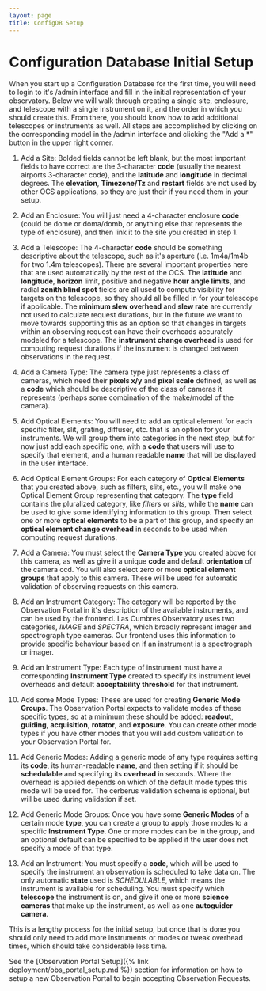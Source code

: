 ```yaml
---
layout: page
title: ConfigDB Setup
---
```


# Configuration Database Initial Setup

When you start up a Configuration Database for the first time, you will need to login to it's /admin interface and fill in the initial representation of your observatory. Below we will walk through creating a single site, enclosure, and telescope with a single instrument on it, and the order in which you should create this. From there, you should know how to add additional telescopes or instruments as well. All steps are accomplished by clicking on the corresponding model in the /admin interface and clicking the "Add a *" button in the upper right corner.

1. Add a Site: Bolded fields cannot be left blank, but the most important fields to have correct are the 3-character **code** (usually the nearest airports 3-character code), and the **latitude** and **longitude** in decimal degrees. The **elevation**, **Timezone/Tz** and **restart** fields are not used by other OCS applications, so they are just their if you need them in your setup.

2. Add an Enclosure: You will just need a 4-character enclosure **code** (could be dome or doma/domb, or anything else that represents the type of enclosure), and then link it to the site you created in step 1.

3. Add a Telescope: The 4-character **code** should be something descriptive about the telescope, such as it's aperture (i.e. 1m4a/1m4b for two 1.4m telescopes). There are several important properties here that are used automatically by the rest of the OCS. The **latitude** and **longitude**, **horizon** limit, positive and negative **hour angle limits**, and radial **zenith blind spot** fields are all used to compute visibility for targets on the telescope, so they should all be filled in for your telescope if applicable. The **minimum slew overhead** and **slew rate** are currently not used to calculate request durations, but in the future we want to move towards supporting this as an option so that changes in targets within an observing request can have their overheads accurately modeled for a telescope. The **instrument change overhead** is used for computing request durations if the instrument is changed between observations in the request.

4. Add a Camera Type: The camera type just represents a class of cameras, which need their **pixels x/y** and **pixel scale** defined, as well as a **code** which should be descriptive of the class of cameras it represents (perhaps some combination of the make/model of the camera).

5. Add Optical Elements: You will need to add an optical element for each specific filter, slit, grating, diffuser, etc. that is an option for your instruments. We will group them into categories in the next step, but for now just add each specific one, with a **code** that users will use to specify that element, and a human readable **name** that will be displayed in the user interface.

6. Add Optical Element Groups: For each category of **Optical Elements** that you created above, such as filters, slits, etc., you will make one Optical Element Group representing that category. The **type** field contains the pluralized category, like *filters* or *slits*, while the **name** can be used to give some identifying information to this group. Then select one or more **optical elements** to be a part of this group, and specify an **optical element change overhead** in seconds to be used when computing request durations.

7. Add a Camera: You must select the **Camera Type** you created above for this camera, as well as give it a unique **code** and default **orientation** of the camera ccd. You will also select zero or more **optical element groups** that apply to this camera. These will be used for automatic validation of observing requests on this camera.

8. Add an Instrument Category: The category will be reported by the Observation Portal in it's description of the available instruments, and can be used by the frontend. Las Cumbres Observatory uses two categories, *IMAGE* and *SPECTRA*, which broadly represent imager and spectrograph type cameras. Our frontend uses this information to provide specific behaviour based on if an instrument is a spectrograph or imager.

9. Add an Instrument Type: Each type of instrument must have a corresponding **Instrument Type** created to specify its instrument level overheads and default **acceptability threshold** for that instrument.

10. Add some Mode Types: These are used for creating **Generic Mode Groups**. The Observation Portal expects to validate modes of these specific types, so at a minimum these should be added: **readout**, **guiding**, **acquisition**, **rotator**, and **exposure**. You can create other mode types if you have other modes that you will add custom validation to your Observation Portal for.

11. Add Generic Modes: Adding a generic mode of any type requires setting its **code**, its human-readable **name**, and then setting if it should be **schedulable** and specifying its **overhead** in seconds. Where the overhead is applied depends on which of the default mode types this mode will be used for. The cerberus validation schema is optional, but will be used during validation if set.

12. Add Generic Mode Groups: Once you have some **Generic Modes** of a certain mode **type**, you can create a group to apply those modes to a specific **Instrument Type**. One or more modes can be in the group, and an optional default can be specified to be applied if the user does not specify a mode of that type.

13. Add an Instrument: You must specify a **code**, which will be used to specify the instrument an observation is scheduled to take data on. The only automatic **state** used is *SCHEDULABLE*, which means the instrument is available for scheduling. You must specify which **telescope** the instrument is on, and give it one or more **science cameras** that make up the instrument, as well as one **autoguider camera**.

This is a lengthy process for the initial setup, but once that is done you should only need to add more instruments or modes or tweak overhead times, which should take considerable less time.

See the [Observation Portal Setup]({% link deployment/obs_portal_setup.md %}) section for information on how to setup a new Observation Portal to begin accepting Observation Requests.
